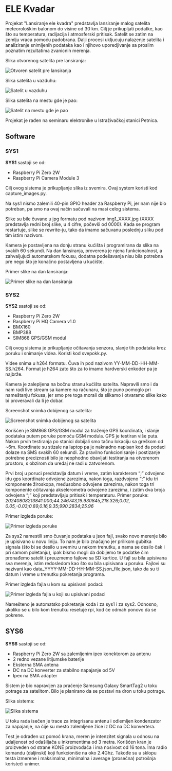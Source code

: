 # ELE Kvadar
Projekat "Lansiranje ele kvadra" predstavlja lansiranje malog satelita meteorološkim balonom do visine od 30 km. Cilj je prikupljati podatke, kao što su temperatura, radijacija i atmosferski pritisak. Satelit se zatim na zemlju vraca pomoću padobrana. Dalji procesi ukljucuju nalazenje satelita i analiziranje snimljenih podataka kao i njihovo uporedjivanje sa proslim poznatim rezultatima zvanicnih merenja.

Slika otvorenog satelita pre lansiranja:

![Otvoren satelit pre lansiranja](https://github.com/usern4mehere9/LeninRepo/blob/main/10.jpg)

Slika satelita u vazduhu:

![Satelit u vazduhu](https://github.com/usern4mehere9/LeninRepo/blob/main/8.png)

Slika satelita na mestu gde je pao:

![Satelit na mestu gde je pao](https://github.com/usern4mehere9/LeninRepo/blob/main/9.jpg)

Projekat je rađen na seminaru elektronike u Istraživačkoj stanici Petnica.

## Software

### SYS1

**SYS1** sastoji se od: 
* Raspberry Pi Zero 2W
* Raspberry Pi Camera Module 3

Cilj ovog sistema je prikupljanje slika iz svemira. Ovaj system koristi kod capture_images.py.

Na sys1 nismo zalemili 40-pin GPIO header za Raspberry Pi, jer nam nije bio potreban, pa smo na ovaj način sačuvali na masi celog sistema.

Slike su bile čuvane u jpg formatu pod nazivom img1_XXXX.jpg (XXXX predstavlja redni broj slike, u 4 cifre, počevši od 0000).  Kada se program restartuje, slike se rewrite-ju, tako da imamo sačuvanu poslednju sliku pod tim istim nazivom.

Kamera je postavljena na donju stranu kućišta i programirana da slika na svakih 60 sekundi. Na dan lansiranja, proverena je njena funkcionalnost, a zahvaljujući automatskom fokusu, dodatna podešavanja nisu bila potrebna pre nego što je konačno postavljena u kućište.

Primer slike na dan lansiranja:

![Primer slike na dan lansiranja](https://github.com/usern4mehere9/LeninRepo/blob/main/1.png)

### SYS2

**SYS2** sastoji se od: 
* Raspberry Pi Zero 2W
* Raspberry Pi HQ Camera v1.0
* BMX160
* BMP388
* SIM868 GPS/GSM modul

Cilj ovog sistema je prikupljanje očitavanja senzora, slanje tih podataka kroz poruku i snimanje videa. Koristi kod svepokk.py.

Videe snima u h264 formatu. Čuva ih pod nazivom YY-MM-DD-HH-MM-SS.h264. Format je h264 zato što za to imamo hardverski enkoder pa je najbrže.

Kamera je zalepljena na bočnu stranu kućišta satelita. Napravili smo i da nam radi live stream sa kamere na računaru, što je puno pomoglo pri nameštanju fokusa, jer smo pre toga morali da slikamo i otvaramo slike kako bi proveravali da li je dobar. 

Screenshot snimka dobijenog sa satelita:

![Screenshot snimka dobijenog sa satelita](https://github.com/usern4mehere9/LeninRepo/blob/main/6.jpg)

Korišćen je SIM868 GPS/GSM modul za traženje GPS koordinata, i slanje podataka putem poruke pomoću GSM modula. GPS je testiran više puta. Nakon prvih testiranja po stanici dobijali smo tačnu lokaciju sa greškom od ~6m. Koordinate su stizale na laptop pa je naknadno napisan kod da podaci dolaze na SMS svakih 60 sekundi. Za pravilno funkcionisanje i postizanje potrebne preciznosti bilo je neophodno obavljati testiranja na otvorenom prostoru, s obzirom da uređaj ne radi u zatvorenom. 

Prvi broj u poruci predstavlja datum i vreme, zatim karakterom “;” odvojeno idu gps koordinate odvojene zarezima, nakon toga, razdvojeno “;” idu tri komponente žiroskopa, međusobno odvojene zarezima, nakon toga tri komponente očitavanja akselerometra odvojene zarezima, i zatim dva broja odvojena “;” koji predstavljaju pritisak i temperaturu. Primer poruke: *20240808213841.000;44.246743,19.930845,218.326;0.02, 0.05,-0.03;0.89,0.16,9.35;990.2834;25.96*

Primer izgleda poruke:

![Primer izgleda poruke](https://github.com/usern4mehere9/LeninRepo/blob/main/3.png)

Za sys2 namestili smo čuvanje podataka u json fajl, svako novo merenje bilo je upisivano u novu liniju. To nam je bilo značajno jer prilikom gubitka signala (što bi se desilo u svemiru u nekom trenutku, a nama se desilo čak i pri samom poletanju), ipak bismo mogli da dobijemo te podatke čim pronađemo satelit i preuzmemo fajlove sa SD kartice. U fajl su bila upisivana sva merenja, istim redosledom kao što su bila upisivana u poruku. Fajlovi su nazivani kao data_YYYY-MM-DD-HH-MM-SS.json_file.json, tako da su ti datum i vreme u trenutku pokretanja programa.

Primer izgleda fajla u kom su upisivani podaci:

![Primer izgleda fajla u koji su upisivani podaci](https://github.com/usern4mehere9/LeninRepo/blob/main/2.png)

Namešteno je automatsko pokretanje koda i za sys1 i za sys2. Odnosno, ukoliko se u bilo kom trenutku resetuje rpi, kod će odmah ponovo da se pokrene. 

## SYS6

**SYS6** sastoji se od: 
*	Raspberry Pi Zero 2W sa zalemljenim ipex konektorom za antenu 
*	2 redno vezane litijumske baterije 
*	Eksterna SMA antena 
*	DC na DC konverter za stabilno napajanje od 5V 
*	Ipex na SMA adapter 

Sistem je bio napravljen za praćenje Samsung Galaxy SmartTag2 u toku potrage za satelitom. Bilo je planirano da se postavi na dron u toku potrage.

Slika sistema:

![Slika sistema](https://github.com/usern4mehere9/LeninRepo/blob/main/5.png)

U toku rada isečen je trace za integrisanu antenu i odlemljen kondenzator za napajanje, na čije su mesto zalemljene žice iz DC na DC konvertera. 

Test je odrađen uz pomoć krana, meren je intenzitet signala u odnosu na udaljenost od odašiljača u inkrementima od 3 metra. Korišćen kran je proizveden od strane KONE proizvođača i ima nosivost od 16 tona. Ima radio komandu (daljinski) koji funkcioniše na oko 2.4Ghz. Takođe su u sklopu testa izmerene i maksimalna, minimalna i average (prosečna) potrošnja koristeći unimer.
